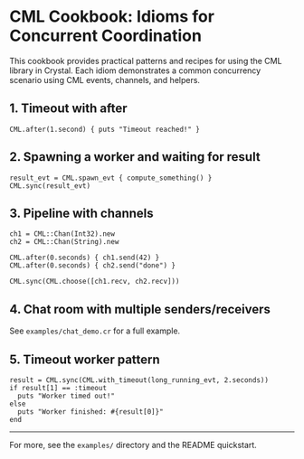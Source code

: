 # CML Cookbook: Idioms for Concurrent Coordination

This cookbook provides practical patterns and recipes for using the CML library in Crystal. Each idiom demonstrates a common concurrency scenario using CML events, channels, and helpers.

## 1. Timeout with after

```crystal
CML.after(1.second) { puts "Timeout reached!" }
```

## 2. Spawning a worker and waiting for result

```crystal
result_evt = CML.spawn_evt { compute_something() }
CML.sync(result_evt)
```

## 3. Pipeline with channels

```crystal
ch1 = CML::Chan(Int32).new
ch2 = CML::Chan(String).new

CML.after(0.seconds) { ch1.send(42) }
CML.after(0.seconds) { ch2.send("done") }

CML.sync(CML.choose([ch1.recv, ch2.recv]))
```

## 4. Chat room with multiple senders/receivers

See `examples/chat_demo.cr` for a full example.

## 5. Timeout worker pattern

```crystal
result = CML.sync(CML.with_timeout(long_running_evt, 2.seconds))
if result[1] == :timeout
  puts "Worker timed out!"
else
  puts "Worker finished: #{result[0]}"
end
```

---

For more, see the `examples/` directory and the README quickstart.
